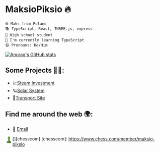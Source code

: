 # MaksioPiksio 🔥


    🌐 Maks from Poland
    📚 TypeScript, React, THREE.js, express
    🏫 High school student
    🌱 I'm currently learning TypeScript
    😄 Pronouns: He/Him

[![Anurag's GitHub stats](https://github-readme-stats.vercel.app/api?username=MaksioPiksio&show_icons=true&theme=tokyonight)](https://github.com/anuraghazra/github-readme-stats)

## Some Projects 👷‍♂️:
-    💹[Steam Investment](https://steam-investments.vercel.app)
-    🪐[Solar System](https://solar-system-xi-seven.vercel.app)
-    🚐[Transport Site](http://www.kat-pol-transport.pl)

## Find me around the web 🌍:

-   📧 [Email](mailto:maksio.piksio@icloud.com)
  
[<img align="left" alt="agod1373 | Chess.com" target="_blank" width="23px" src="./chesscom.png" />][chesscom]
[chesscom]: https://www.chess.com/member/maksio-piksio
